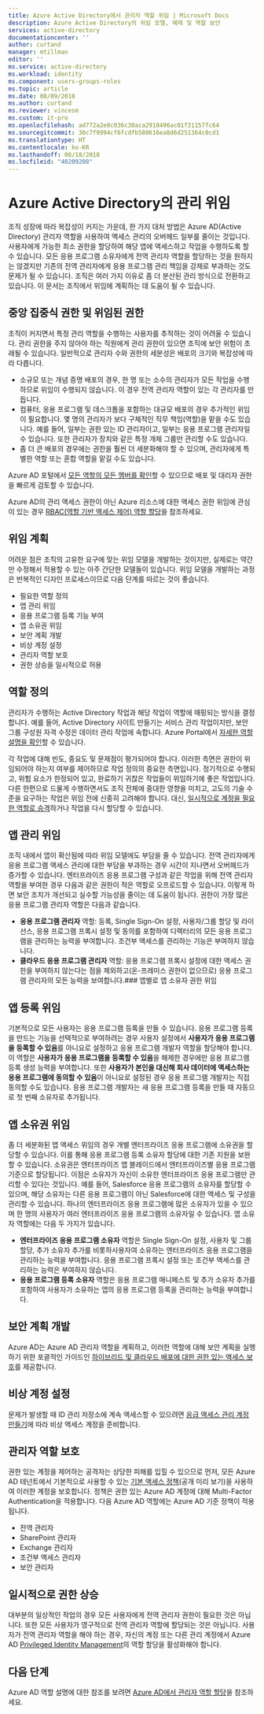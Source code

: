 ```yaml
---
title: Azure Active Directory에서 관리자 역할 위임 | Microsoft Docs
description: Azure Active Directory의 위임 모델, 예제 및 역할 보안
services: active-directory
documentationcenter: ''
author: curtand
manager: mtillman
editor: ''
ms.service: active-directory
ms.workload: identity
ms.component: users-groups-roles
ms.topic: article
ms.date: 08/09/2018
ms.author: curtand
ms.reviewer: vincesm
ms.custom: it-pro
ms.openlocfilehash: ad772a2e0c036c30aca2918496ac01f31157fc64
ms.sourcegitcommit: 30c7f9994cf6fcdfb580616ea8d6d251364c0cd1
ms.translationtype: HT
ms.contentlocale: ko-KR
ms.lasthandoff: 08/18/2018
ms.locfileid: "40209208"
---
```

# <a name="delegate-administration-in-azure-active-directory"></a>Azure Active Directory의 관리 위임

조직 성장에 따라 복잡성이 커지는 가운데, 한 가지 대처 방법은 Azure AD(Active Directory) 관리자 역할을 사용하여 액세스 관리의 오버헤드 일부를 줄이는 것입니다. 사용자에게 가능한 최소 권한을 할당하여 해당 앱에 액세스하고 작업을 수행하도록 할 수 있습니다. 모든 응용 프로그램 소유자에게 전역 관리자 역할을 할당하는 것을 원하지는 않겠지만 기존의 전역 관리자에게 응용 프로그램 관리 책임을 강제로 부과하는 것도 문제가 될 수 있습니다. 조직은 여러 가지 이유로 좀 더 분산된 관리 방식으로 전환하고 있습니다. 이 문서는 조직에서 위임에 계획하는 데 도움이 될 수 있습니다.

<!--What about reporting? Who has which role and how do I audit?-->


## <a name="centralized-versus-delegated-permissions"></a>중앙 집중식 권한 및 위임된 권한

조직이 커지면서 특정 관리 역할을 수행하는 사용자를 추적하는 것이 어려울 수 있습니다. 관리 권한을 주지 않아야 하는 직원에게 관리 권한이 있으면 조직에 보안 위험이 초래될 수 있습니다. 일반적으로 관리자 수와 권한의 세분성은 배포의 크기와 복잡성에 따라 다릅니다.

* 소규모 또는 개념 증명 배포의 경우, 한 명 또는 소수의 관리자가 모든 작업을 수행하므로 위임이 수행되지 않습니다. 이 경우 전역 관리자 역할이 있는 각 관리자를 만듭니다.
* 컴퓨터, 응용 프로그램 및 데스크톱을 포함하는 대규모 배포의 경우 추가적인 위임이 필요합니다. 몇 명의 관리자가 보다 구체적인 직무 책임(역할)을 맡을 수도 있습니다. 예를 들어, 일부는 권한 있는 ID 관리자이고, 일부는 응용 프로그램 관리자일 수 있습니다. 또한 관리자가 장치와 같은 특정 개체 그룹만 관리할 수도 있습니다.
* 좀 더 큰 배포의 경우에는 권한을 훨씬 더 세분화해야 할 수 있으며, 관리자에게 특별한 역할 또는 혼합 역할을 맡길 수도 있습니다.

Azure AD 포털에서 [모든 역할의 모든 멤버를 확인](directory-manage-roles-portal.md)할 수 있으므로 배포 및 대리자 권한을 빠르게 검토할 수 있습니다.

Azure AD의 관리 액세스 권한이 아닌 Azure 리소스에 대한 액세스 권한 위임에 관심이 있는 경우 [RBAC(역할 기반 액세스 제어) 역할 할당](../../role-based-access-control/role-assignments-portal.md)을 참조하세요.

## <a name="delegation-planning"></a>위임 계획

어려운 점은 조직의 고유한 요구에 맞는 위임 모델을 개발하는 것이지만, 실제로는 약간만 수정해서 적용할 수 있는 아주 간단한 모델들이 있습니다. 위임 모델을 개발하는 과정은 반복적인 디자인 프로세스이므로 다음 단계를 따르는 것이 좋습니다.

* 필요한 역할 정의
* 앱 관리 위임
* 응용 프로그램 등록 기능 부여
* 앱 소유권 위임
* 보안 계획 개발
* 비상 계정 설정
* 관리자 역할 보호
* 권한 상승을 일시적으로 허용

## <a name="define-roles"></a>역할 정의

관리자가 수행하는 Active Directory 작업과 해당 작업이 역할에 매핑되는 방식을 결정합니다. 예를 들어, Active Directory 사이트 만들기는 서비스 관리 작업이지만, 보안 그룹 구성원 자격 수정은 데이터 관리 작업에 속합니다. Azure Portal에서 [자세한 역할 설명을 확인](directory-manage-roles-portal.md)할 수 있습니다.

각 작업에 대해 빈도, 중요도 및 문제점이 평가되어야 합니다. 이러한 측면은 권한이 위임되어야 하는지 여부를 제어하므로 작업 정의의 중요한 측면입니다. 정기적으로 수행되고, 위험 요소가 한정되어 있고, 완료하기 귀찮은 작업들이 위임하기에 좋은 작업입니다. 다른 한편으로 드물게 수행하면서도 조직 전체에 중대한 영향을 미치고, 고도의 기술 수준을 요구하는 작업은 위임 전에 신중히 고려해야 합니다. 대신, [일시적으로 계정을 필요한 역할로 승격](../active-directory-privileged-identity-management-configure.md)하거나 작업을 다시 할당할 수 있습니다.

## <a name="delegate-app-administration"></a>앱 관리 위임

조직 내에서 앱이 확산됨에 따라 위임 모델에도 부담을 줄 수 있습니다. 전역 관리자에게 응용 프로그램 액세스 관리에 대한 부담을 부과하는 경우 시간이 지나면서 오버헤드가 증가할 수 있습니다. 엔터프라이즈 응용 프로그램 구성과 같은 작업을 위해 전역 관리자 역할을 부여한 경우 다음과 같은 권한이 적은 역할로 오프로드할 수 있습니다. 이렇게 하면 보안 조치가 개선되고 실수할 가능성을 줄이는 데 도움이 됩니다. 권한이 가장 많은 응용 프로그램 관리자 역할은 다음과 같습니다.

* **응용 프로그램 관리자** 역할: 등록, Single Sign-On 설정, 사용자/그룹 할당 및 라이선스, 응용 프로그램 프록시 설정 및 동의를 포함하여 디렉터리의 모든 응용 프로그램을 관리하는 능력을 부여합니다. 조건부 액세스를 관리하는 기능은 부여하지 않습니다.
* **클라우드 응용 프로그램 관리자** 역할: 응용 프로그램 프록시 설정에 대한 액세스 권한을 부여하지 않는다는 점을 제외하고(온-프레미스 권한이 없으므로) 응용 프로그램 관리자의 모든 능력을 보여합니다.### 앱별로 앱 소유자 권한 위임

## <a name="delegate-app-registration"></a>앱 등록 위임

기본적으로 모든 사용자는 응용 프로그램 등록을 만들 수 있습니다. 응용 프로그램 등록을 만드는 기능을 선택적으로 부여하려는 경우 사용자 설정에서 **사용자가 응용 프로그램을 등록할 수 있음**를 아니요로 설정하고 응용 프로그램 개발자 역할을 할당해야 합니다. 이 역할은 **사용자가 응용 프로그램을 등록할 수 있음**을 해제한 경우에만 응용 프로그램 등록 생성 능력을 부여합니다. 또한 **사용자가 본인을 대신해 회사 데이터에 액세스하는 응용 프로그램에 동의할 수 있음**이 아니요로 설정된 경우 응용 프로그램 개발자는 직접 동의할 수도 있습니다. 응용 프로그램 개발자는 새 응용 프로그램 등록을 만들 때 자동으로 첫 번째 소유자로 추가됩니다.

## <a name="delegate-app-ownership"></a>앱 소유권 위임

좀 더 세분화된 앱 액세스 위임의 경우 개별 엔터프라이즈 응용 프로그램에 소유권을 할당할 수 있습니다. 이를 통해 응용 프로그램 등록 소유자 할당에 대한 기존 지원을 보완할 수 있습니다. 소유권은 엔터프라이즈 앱 블레이드에서 엔터프라이즈별 응용 프로그램 기준으로 할당됩니다. 이점은 소유자가 자신이 소유한 엔터프라이즈 응용 프로그램만 관리할 수 있다는 것입니다. 예를 들어, Salesforce 응용 프로그램의 소유자를 할당할 수 있으며, 해당 소유자는 다른 응용 프로그램이 아닌 Salesforce에 대한 액세스 및 구성을 관리할 수 있습니다. 하나의 엔터프라이즈 응용 프로그램에 많은 소유자가 있을 수 있으며 한 명의 사용자가 여러 엔터프라이즈 응용 프로그램의 소유자일 수 있습니다. 앱 소유자 역할에는 다음 두 가지가 있습니다.

* **엔터프라이즈 응용 프로그램 소유자** 역할은 Single Sign-On 설정, 사용자 및 그룹 할당, 추가 소유자 추가를 비롯하사용자여 소유하는 엔터프라이즈 응용 프로그램을 관리하는 능력을 부여합니다. 응용 프로그램 프록시 설정 또는 조건부 액세스를 관리하는 능력은 부여하지 않습니다.
* **응용 프로그램 등록 소유자** 역할은 응용 프로그램 매니페스트 및 추가 소유자 추가를 포함하여 사용자가 소유하는 앱의 응용 프로그램 등록을 관리하는 능력을 부여합니다.

## <a name="develop-a-security-plan"></a>보안 계획 개발

Azure AD는 Azure AD 관리자 역할을 계획하고, 이러한 역할에 대해 보안 계획을 실행하기 위한 포괄적인 가이드인 [하이브리드 및 클라우드 배포에 대한 권한 있는 액세스 보호](directory-admin-roles-secure.md)를 제공합니다. 

## <a name="establish-emergency-accounts"></a>비상 계정 설정

문제가 발생할 때 ID 관리 저장소에 계속 액세스할 수 있으려면 [응급 액세스 관리 계정 만들기](directory-emergency-access.md)에 따라 비상 액세스 계정을 준비합니다.

## <a name="secure-your-administrator-roles"></a>관리자 역할 보호

권한 있는 계정을 제어하는 공격자는 상당한 피해를 입힐 수 있으므로 먼저, 모든 Azure AD 테넌트에서 기본적으로 사용할 수 있는 [기본 액세스 정책](https://cloudblogs.microsoft.com/enterprisemobility/2018/06/22/baseline-security-policy-for-azure-ad-admin-accounts-in-public-preview/)(공개 미리 보기)을 사용하여 이러한 계정을 보호합니다. 정책은 권한 있는 Azure AD 계정에 대해 Multi-Factor Authentication을 적용합니다. 다음 Azure AD 역할에는 Azure AD 기준 정책이 적용됩니다.

* 전역 관리자
* SharePoint 관리자
* Exchange 관리자
* 조건부 액세스 관리자
* 보안 관리자

## <a name="elevate-privilege-temporarily"></a>일시적으로 권한 상승

대부분의 일상적인 작업의 경우 모든 사용자에게 전역 관리자 권한이 필요한 것은 아닙니다. 또한 모든 사용자가 영구적으로 전역 관리자 역할에 할당되는 것은 아닙니다. 사용자가 전역 관리자 역할을 해야 하는 경우, 자신의 계정 또는 다른 관리 계정에서 Azure AD [Privileged Identity Management](../active-directory-privileged-identity-management-configure.md)의 역할 할당을 활성화해야 합니다.

## <a name="next-steps"></a>다음 단계

Azure AD 역할 설명에 대한 참조를 보려면 [Azure AD에서 관리자 역할 할당](directory-assign-admin-roles.md)을 참조하세요.
